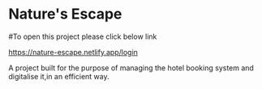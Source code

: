 # Nature's Escape
#To open this project please click below link

https://nature-escape.netlify.app/login

A project built for the purpose of managing the hotel booking system and digitalise it,in an efficient way.
